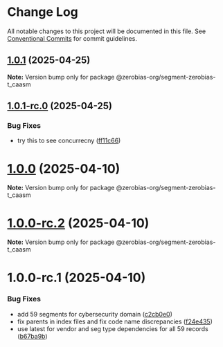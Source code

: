# Change Log

All notable changes to this project will be documented in this file.
See [Conventional Commits](https://conventionalcommits.org) for commit guidelines.

## [1.0.1](https://github.com/zerobias-org/segment/compare/@zerobias-org/segment-zerobias-t_caasm@1.0.1-rc.0...@zerobias-org/segment-zerobias-t_caasm@1.0.1) (2025-04-25)

**Note:** Version bump only for package @zerobias-org/segment-zerobias-t_caasm





## [1.0.1-rc.0](https://github.com/zerobias-org/segment/compare/@zerobias-org/segment-zerobias-t_caasm@1.0.0...@zerobias-org/segment-zerobias-t_caasm@1.0.1-rc.0) (2025-04-25)


### Bug Fixes

* try this to see concurrecny ([ff11c66](https://github.com/zerobias-org/segment/commit/ff11c66d67cb9f185098fd640d4139178d29ae22))





# [1.0.0](https://github.com/zerobias-org/segment/compare/@zerobias-org/segment-zerobias-t_caasm@1.0.0-rc.2...@zerobias-org/segment-zerobias-t_caasm@1.0.0) (2025-04-10)

**Note:** Version bump only for package @zerobias-org/segment-zerobias-t_caasm





# [1.0.0-rc.2](https://github.com/zerobias-org/segment/compare/@zerobias-org/segment-zerobias-t_caasm@1.0.0-rc.1...@zerobias-org/segment-zerobias-t_caasm@1.0.0-rc.2) (2025-04-10)

**Note:** Version bump only for package @zerobias-org/segment-zerobias-t_caasm





# 1.0.0-rc.1 (2025-04-10)


### Bug Fixes

* add 59 segments for cybersecurity domain ([c2cb0e0](https://github.com/zerobias-org/segment/commit/c2cb0e0c1f1eabb51d7f5a6ae6db98c1516fcdbe))
* fix parents in index files and fix code name discrepancies ([f24e435](https://github.com/zerobias-org/segment/commit/f24e4352453caaa05074cc6bb66ee8ed21a4f11d))
* use latest for vendor and seg type dependencies for all 59 records ([b67ba9b](https://github.com/zerobias-org/segment/commit/b67ba9bed7a90fad3b084161ebc603b5b35214b8))
